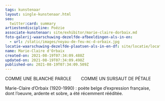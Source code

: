 ```yaml
---
tags: kunstenaar
layout: single-kunstenaar.html
seo:
  twitter:card: summary
artiestendiscipline: Poëzie
associate-kunstenaar: site/exhibitor/marie-claire-dorbaix.md
foto-galerij-waarschuwing-dezelfde-afbeeldingen-als-in-en:
  - url: /static/images/noyau-de-feu-mc-d-orbaix.jpg
locatie-waarschuwing-dezelfde-plaatsen-als-in-en-df: site/locatie/locatie-van-ingrid-fogelbaum-en-michel-vertongen.md
name: Marie-Claire d'Orbaix
created-on: 2021-08-19T07:34:09.488Z
updated-on: 2021-08-19T07:34:09.498Z
published-on: 2021-08-19T07:34:09.509Z
---
```

<!--StartFragment-->

COMME UNE BLANCHE PAROLE        COMME UN SURSAUT DE PÉTALE

Marie-Claire d’Orbaix (1920-1990) : poète belge d’expression française, dont l’oeuvre, ardente et sobre, a été récemment rééditée. 

<!--EndFragment-->